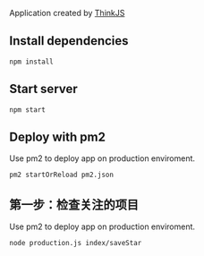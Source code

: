 
Application created by [ThinkJS](http://www.thinkjs.org)

## Install dependencies

```
npm install
```

## Start server

```
npm start
```

## Deploy with pm2

Use pm2 to deploy app on production enviroment.

```
pm2 startOrReload pm2.json
```

## 第一步：检查关注的项目

Use pm2 to deploy app on production enviroment.

```
node production.js index/saveStar
```